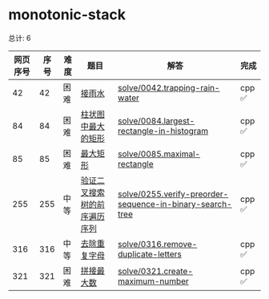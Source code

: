 # monotonic-stack

<!--- table -->


总计: 6

| 网页序号 | 序号 | 难度 | 题目                    | 解答                      | 完成 |
| ---- | ---- | ---- | ------------------ | ---------------- | -------- | 
| 42 | 42 | 困难 | [接雨水](https://leetcode.cn/problems/trapping-rain-water/description/) | [solve/0042.trapping-rain-water](../solve/0042.trapping-rain-water)| cpp ✅ |
| 84 | 84 | 困难 | [柱状图中最大的矩形](https://leetcode.cn/problems/largest-rectangle-in-histogram/description/) | [solve/0084.largest-rectangle-in-histogram](../solve/0084.largest-rectangle-in-histogram)| cpp ✅ |
| 85 | 85 | 困难 | [最大矩形](https://leetcode.cn/problems/maximal-rectangle/description/) | [solve/0085.maximal-rectangle](../solve/0085.maximal-rectangle)| cpp ✅ |
| 255 | 255 | 中等 | [验证二叉搜索树的前序遍历序列](https://leetcode.cn/problems/verify-preorder-sequence-in-binary-search-tree/description/) | [solve/0255.verify-preorder-sequence-in-binary-search-tree](../solve/0255.verify-preorder-sequence-in-binary-search-tree)| cpp ✅ |
| 316 | 316 | 中等 | [去除重复字母](https://leetcode.cn/problems/remove-duplicate-letters/description/) | [solve/0316.remove-duplicate-letters](../solve/0316.remove-duplicate-letters)| cpp ✅ |
| 321 | 321 | 困难 | [拼接最大数](https://leetcode.cn/problems/create-maximum-number/description/) | [solve/0321.create-maximum-number](../solve/0321.create-maximum-number)| cpp ✅ |
